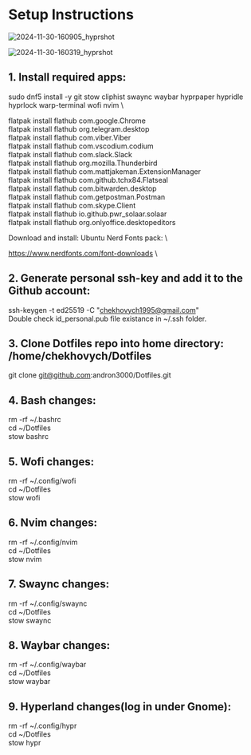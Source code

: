 
# Setup Instructions

![2024-11-30-160905_hyprshot](https://github.com/user-attachments/assets/525d6004-a27f-41de-baf3-c961bb1d36f1)


![2024-11-30-160319_hyprshot](https://github.com/user-attachments/assets/c2a715d8-5823-437b-bd6a-cea5085d143e)


## 1. Install required apps:
sudo dnf5 install -y git stow cliphist swaync waybar hyprpaper hypridle hyprlock warp-terminal wofi nvim \

flatpak install flathub com.google.Chrome \
flatpak install flathub org.telegram.desktop \
flatpak install flathub com.viber.Viber \
flatpak install flathub com.vscodium.codium \
flatpak install flathub com.slack.Slack \
flatpak install flathub org.mozilla.Thunderbird \
flatpak install flathub com.mattjakeman.ExtensionManager \
flatpak install flathub com.github.tchx84.Flatseal \
flatpak install flathub com.bitwarden.desktop \
flatpak install flathub com.getpostman.Postman \
flatpak install flathub com.skype.Client \
flatpak install flathub io.github.pwr_solaar.solaar \
flatpak install flathub org.onlyoffice.desktopeditors

Download and install: Ubuntu Nerd Fonts pack: \

https://www.nerdfonts.com/font-downloads \

## 2. Generate personal ssh-key and add it to the Github account:
ssh-keygen -t ed25519 -C "chekhovych1995@gmail.com" \
Double check id_personal.pub file existance in ~/.ssh folder.

## 3. Clone Dotfiles repo into home directory: /home/chekhovych/Dotfiles
git clone git@github.com:andron3000/Dotfiles.git

## 4. Bash changes:
rm -rf ~/.bashrc \
cd ~/Dotfiles \
stow bashrc

## 5. Wofi changes:
rm -rf ~/.config/wofi \
cd ~/Dotfiles \
stow wofi

## 6. Nvim changes:
rm -rf ~/.config/nvim \
cd ~/Dotfiles \
stow nvim

## 7. Swaync changes:
rm -rf ~/.config/swaync \
cd ~/Dotfiles \
stow swaync

## 8. Waybar changes:
rm -rf ~/.config/waybar \
cd ~/Dotfiles \
stow waybar

## 9. Hyperland changes(log in under Gnome):
rm -rf ~/.config/hypr \
cd ~/Dotfiles \
stow hypr
